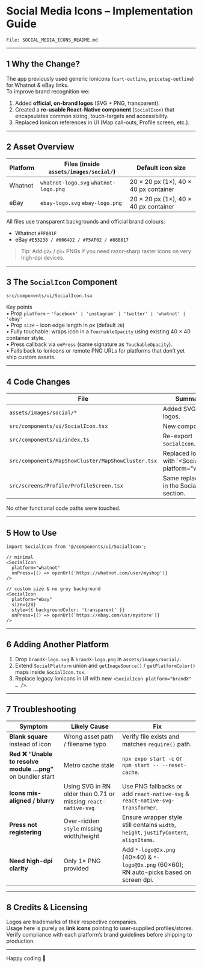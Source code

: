 # Social Media Icons – Implementation Guide  
`File: SOCIAL_MEDIA_ICONS_README.md`

---

## 1  Why the Change?
The app previously used generic Ionicons (`cart-outline`, `pricetag-outline`) for Whatnot & eBay links.  
To improve brand recognition we:

1. Added **official, on-brand logos** (SVG + PNG, transparent).
2. Created a **re-usable React-Native component** (`SocialIcon`) that encapsulates common sizing, touch-targets and accessibility.
3. Replaced Ionicon references in UI (Map call-outs, Profile screen, etc.).

---

## 2  Asset Overview

| Platform | Files (inside `assets/images/social/`) | Default icon size |
|----------|-----------------------------------------|-------------------|
| Whatnot  | `whatnot-logo.svg` `whatnot-logo.png`   | 20 × 20 px (1×), 40 × 40 px container |
| eBay     | `ebay-logo.svg` `ebay-logo.png`         | 20 × 20 px (1×), 40 × 40 px container |

All files use transparent backgrounds and official brand colours:
* Whatnot `#FF001F`
* eBay    `#E53238 / #0064D2 / #F5AF02 / #86B817`

> Tip: Add `@2x` / `@3x` PNGs if you need razor-sharp raster icons on very high-dpi devices.

---

## 3  The `SocialIcon` Component

```
src/components/ui/SocialIcon.tsx
```

Key points  
• Prop `platform` – `'facebook' | 'instagram' | 'twitter' | 'whatnot' | 'ebay'`  
• Prop `size` – icon edge length in px (default `20`)  
• Fully touchable: wraps icon in a `TouchableOpacity` using existing 40 × 40 container style.  
• Press callback via `onPress` (same signature as `TouchableOpacity`).  
• Falls back to Ionicons or remote PNG URLs for platforms that don’t yet ship custom assets.  

---

## 4  Code Changes

| File | Summary |
|------|---------|
| `assets/images/social/*` | Added SVG + PNG logos. |
| `src/components/ui/SocialIcon.tsx` | New component. |
| `src/components/ui/index.ts` | Re-export `SocialIcon`. |
| `src/components/MapShowCluster/MapShowCluster.tsx` | Replaced Ionicons with `<SocialIcon platform="whatnot|ebay" />`. |
| `src/screens/Profile/ProfileScreen.tsx` | Same replacement in the Social Links section. |

No other functional code paths were touched.

---

## 5  How to Use

```tsx
import SocialIcon from '@/components/ui/SocialIcon';

// minimal
<SocialIcon
  platform="whatnot"
  onPress={() => openUrl('https://whatnot.com/user/myshop')}
/>

// custom size & no grey background
<SocialIcon
  platform="ebay"
  size={28}
  style={{ backgroundColor: 'transparent' }}
  onPress={() => openUrl('https://ebay.com/usr/mystore')}
/>
```

---

## 6  Adding Another Platform

1. Drop `brandX-logo.svg` & `brandX-logo.png` in `assets/images/social/`.
2. Extend `SocialPlatform` union and `getImageSource()` / `getPlatformColor()` maps inside `SocialIcon.tsx`.
3. Replace legacy Ionicons in UI with new `<SocialIcon platform="brandX" … />`.

---

## 7  Troubleshooting

| Symptom | Likely Cause | Fix |
|---------|--------------|-----|
| **Blank square** instead of icon | Wrong asset path / filename typo | Verify file exists and matches `require()` path. |
| **Red ❌ “Unable to resolve module …png”** on bundler start | Metro cache stale | `npx expo start -c` or `npm start -- --reset-cache`. |
| **Icons mis-aligned / blurry** | Using SVG in RN older than 0.71 or missing `react-native-svg` | Use PNG fallbacks or add `react-native-svg` & `react-native-svg-transformer`. |
| **Press not registering** | Over-ridden `style` missing width/height | Ensure wrapper style still contains `width`, `height`, `justifyContent`, `alignItems`. |
| **Need high-dpi clarity** | Only 1× PNG provided | Add `*-logo@2x.png` (40×40) & `*-logo@3x.png` (60×60); RN auto-picks based on screen dpi. |

---

## 8  Credits & Licensing

Logos are trademarks of their respective companies.  
Usage here is purely as **link icons** pointing to user-supplied profiles/stores.  
Verify compliance with each platform’s brand guidelines before shipping to production.

---

Happy coding 🚀

